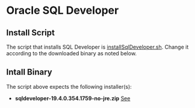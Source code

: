 # Oracle SQL Developer
## Install Script
The script that installs SQL Developer is [installSqlDeveloper.sh](installSqlDeveloper.sh). Change it according to the downloaded binary as noted below.

## Intall Binary
The script above expects the following installer(s):
+ **sqldeveloper-19.4.0.354.1759-no-jre.zip** [See](../../../../installBinaries/Oracle/DB/SQLDeveloper)